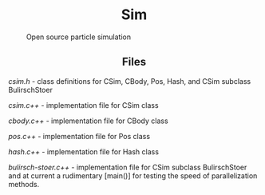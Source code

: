 <h1 align = "center"> Sim </h1>
&emsp; &emsp; Open source particle simulation

<h2 align = "center"> Files </h2>

<i>csim.h</i> - class definitions for CSim, CBody, Pos, Hash, and CSim subclass BulirschStoer <br>

<i>csim.c++</i> - implementation file for CSim class <br>

<i>cbody.c++</i> - implementation file for CBody class <br>

<i>pos.c++</i>  - implementation file for Pos class <br>

<i>hash.c++</i> - implementation file for Hash class <br>

<i>bulirsch-stoer.c++</i> - implementation file for CSim subclass BulirschStoer and at current a rudimentary [main()] for testing the speed of parallelization methods. </p>

